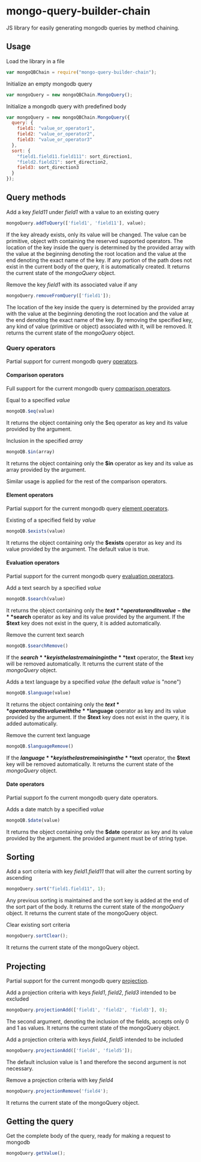 # mongo-query-builder-chain

JS library for easily generating mongodb queries by method chaining.

## Usage

Load the library in a file
```javascript
var mongoQBChain = require("mongo-query-builder-chain");
```
Initialize an empty mongodb query
```javascript
var mongoQuery = new mongoQBChain.MongoQuery();
```
Initialize a mongodb query with predefined body
```javascript
var mongoQuery = new mongoQBChain.MongoQuery({
  query: {
    field1: "value_or_operator1",
    field2: "value_or_operator2",
    field3: "value_or_operator3"
  },
  sort: {
    "field1.field11.field111": sort_direction1,
    "field2.field21": sort_direction2,
    field3: sort_direction3
  }
});
```

## Query methods

Add a key _field11_ under _field1_ with a value to an existing query
```javascript
mongoQuery.addToQuery(['field1', 'field11'], value);
```
If the key already exists, only its value will be changed. The value can be primitive, object with containing the reserved supported operators. The location of the key inside the query is determined by the provided array with the value at the beginning denoting the root location and the value at the end denoting the exact name of the key. If any portion of the path does not exist in the current body of the query, it is automatically created. It returns the current state of the _mongoQuery_ object.

Remove the key _field1_ with its associated value if any
```javascript
mongoQuery.removeFromQuery(['field1']);
```
The location of the key inside the query is determined by the provided array with the value at the beginning denoting the root location and the value at the end denoting the exact name of the key. By removing the specified key, any kind of value (primitive or object) associated with it, will be removed.  It returns the current state of the _mongoQuery_ object.

### Query operators

Partial support for current mongodb query [operators](https://docs.mongodb.com/manual/reference/operator/query/).

#### Comparison operators

Full support for the current mongodb query [comparison operators](https://docs.mongodb.com/manual/reference/operator/query-comparison/).

Equal to a specified _value_
```javascript
mongoQB.$eq(value)
```
It returns the object containing only the $eq operator as key and its value provided by the argument.

Inclusion in the specified _array_
```javascript
mongoQB.$in(array)
```
It returns the object containing only the **$in** operator as key and its value as array provided by the argument.

Similar usage is applied for the rest of the comparison operators.

#### Element operators

Partial support for the current mongodb query [element operators](https://docs.mongodb.com/manual/reference/operator/query-element/).

Existing of a specified field by _value_
```javascript
mongoQB.$exists(value)
```
It returns the object containing only the **$exists** operator as key and its value provided by the argument. The default value is true.

#### Evaluation operators

Partial support for the current mongodb query [evaluation operators](https://docs.mongodb.com/manual/reference/operator/query-evaluation/).

Add a text search by a specified _value_
```javascript
mongoQB.$search(value)
```
It returns the object containing only the **$text** operator and its value - the **$search** operator as key and its value provided by the argument. If the **$text** key does not exist in the query, it is added automatically.

Remove the current text search
```javascript
mongoQB.$searchRemove()
```
If the **$search** key is the last remaining in the **$text** operator, the **$text** key will be removed automatically. It returns the current state of the _mongoQuery_ object.

Adds a text language by a specified _value_ (the default _value_ is "none")
```javascript
mongoQB.$language(value)
```
It returns the object containing only the **$text** operator and its value with the **$language** operator as key and its value provided by the argument. If the **$text** key does not exist in the query, it is added automatically.

Remove the current text language
```javascript
mongoQB.$languageRemove()
```
If the **$language** key is the last remaining in the **$text** operator, the **$text** key will be removed automatically. It returns the current state of the _mongoQuery_ object.

#### Date operators

Partial support fo the current mongodb query date operators.

Adds a date match by a specified _value_
```javascript
mongoQB.$date(value)
```
It returns the object containing only the **$date** operator as key and its value provided by the argument. the provided argument must be of string type.

## Sorting

Add a sort criteria with key _field1.field11_ that will alter the current sorting by ascending
```javascript
mongoQuery.sort("field1.field11", 1);
```
Any previous sorting is maintained and the sort key is added at the end of the sort part of the body. It returns the current state of the _mongoQuery_ object. It returns the current state of the mongoQuery object. 

Clear existing sort criteria
```javascript
mongoQuery.sortClear();
```
It returns the current state of the mongoQuery object.

## Projecting

Partial support for the current mongodb query [projection](https://docs.mongodb.com/manual/reference/glossary/#term-projection).

Add a projection criteria with keys _field1_, _field2_, _field3_ intended to be excluded
```javascript
mongoQuery.projectionAdd(['field1', 'field2', 'field3'], 0);
```
The second argument, denoting the inclusion of the fields, accepts only 0 and 1 as values. It returns the current state of the mongoQuery object.

Add a projection criteria with keys _field4_, _field5_ intended to be included
```javascript
mongoQuery.projectionAdd(['field4', 'field5']);
```
The default inclusion value is 1 and therefore the second argument is not necessary.

Remove a projection criteria with key _field4_
```javascript
mongoQuery.projectionRemove('field4');
```
It returns the current state of the mongoQuery object.

## Getting the query

Get the complete body of the query, ready for making a request to mongodb
```javascript
mongoQuery.getValue();
```
